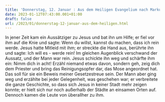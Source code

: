 ```yaml
---
title: 'Donnerstag, 12. Januar : Aus dem Heiligen Evangelium nach Markus 1,40-45.'
date: 2023-01-12T07:43:00.001+01:00
draft: false
url: /2023/01/donnerstag-12-januar-aus-dem-heiligen.html
---
```


In jener Zeit kam ein Aussätziger zu Jesus und bat ihn um Hilfe; er fiel vor ihm auf die Knie und sagte: Wenn du willst, kannst du machen, dass ich rein werde. Jesus hatte Mitleid mit ihm; er streckte die Hand aus, berührte ihn und sagte: Ich will es - werde rein! Im gleichen Augenblick verschwand der Aussatz, und der Mann war rein. Jesus schickte ihn weg und schärfte ihm ein: Nimm dich in acht! Erzähl niemand etwas davon, sondern geh, zeig dich dem Priester und bring das Reinigungsopfer dar, das Mose angeordnet hat. Das soll für sie ein Beweis meiner Gesetzestreue sein. Der Mann aber ging weg und erzählte bei jeder Gelegenheit, was geschehen war; er verbreitete die ganze Geschichte, so dass sich Jesus in keiner Stadt mehr zeigen konnte; er hielt sich nur noch außerhalb der Städte an einsamen Orten auf. Dennoch kamen die Leute von überallher zu ihm.